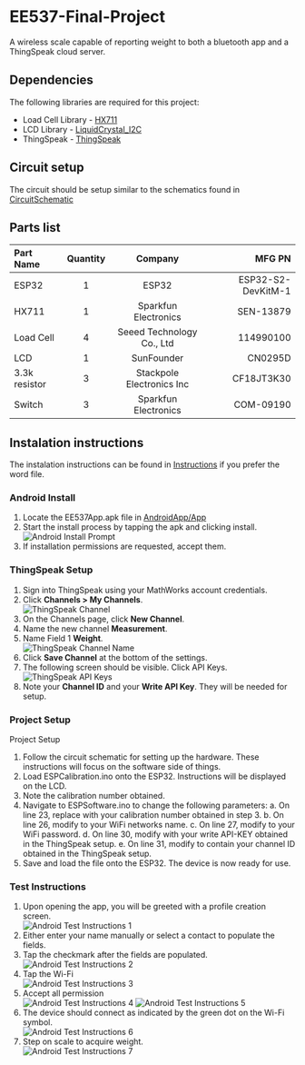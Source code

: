 # EE537-Final-Project
A wireless scale capable of reporting weight to both a bluetooth app and a ThingSpeak cloud server.

## Dependencies
The following libraries are required for this project:
* Load Cell Library - [HX711](https://github.com/bogde/HX711)
* LCD Library - [LiquidCrystal_I2C](https://github.com/ribasco/new-liquidcrystal)
* ThingSpeak - [ThingSpeak](https://github.com/mathworks/thingspeak-arduino)

## Circuit setup
The circuit should be setup similar to the schematics found in [CircuitSchematic](/CircuitSchematic)

## Parts list
| Part Name     | Quantity |          Company          |       MFG PN       |
| :------------ | :------: | :-----------------------: | -----------------: |
| ESP32         |     1    |           ESP32           | ESP32-S2-DevKitM-1 |
| HX711         |     1    |    Sparkfun Electronics   |          SEN-13879 |
| Load Cell     |     4    | Seeed Technology Co., Ltd |          114990100 |
| LCD           |     1    |         SunFounder        |            CN0295D |
| 3.3k resistor |     3    | Stackpole Electronics Inc |         CF18JT3K30 |
| Switch        |     3    |    Sparkfun Electronics   |          COM-09190 |


## Instalation instructions
The instalation instructions can be found in [Instructions](/Instructions) if you prefer the word file.

### Android Install
1. Locate the EE537App.apk file in [AndroidApp/App](/AndroidApp/App)
2. Start the install process by tapping the apk and clicking install.  
![Android Install Prompt](/Images/AndroidInstallPrompt.png)
3. If installation permissions are requested, accept them.

### ThingSpeak Setup
1. Sign into ThingSpeak using your MathWorks account credentials.
2. Click **Channels > My Channels**.  
![ThingSpeak Channel](/Images/ThingSpeakChannel.png)
3. On the Channels page, click **New Channel**.
4. Name the new channel **Measurement**.
5. Name Field 1 **Weight**.   
![ThingSpeak Channel Name](/Images/ThingSpeakChannelName.png)
6. Click **Save Channel** at the bottom of the settings.
7. The following screen should be visible. Click API Keys.    
![ThingSpeak API Keys](/Images/ThingSpeakAPIKeys.png)
8. Note your **Channel ID** and your **Write API Key**. They will be needed for setup.

### Project Setup
Project Setup
1.  Follow the circuit schematic for setting up the hardware. These instructions will focus on the software side of things.
2.  Load ESPCalibration.ino onto the ESP32. Instructions will be displayed on the LCD.
3.  Note the calibration number obtained.
4.  Navigate to ESPSoftware.ino to change the following parameters:
    a.  On line 23, replace <factor> with your calibration number obtained in step 3. 
    b.  On line 26, modify <WiFi-Name> to your WiFi networks name.
    c.  On line 27, modify <WiFi-Password> to your WiFi password.
    d.  On line 30, modify <API-KEY> with your write API-KEY obtained in the ThingSpeak setup.
    e.  On line 31, modify <channel-ID> to contain your channel ID obtained in the ThingSpeak setup.
5.  Save and load the file onto the ESP32. The device is now ready for use.

### Test Instructions
1. Upon opening the app, you will be greeted with a profile creation screen.  
![Android Test Instructions 1](/Images/AndroidTestInstruction1.png)
2. Either enter your name manually or select a contact to populate the fields.
3. Tap the checkmark after the fields are populated.  
![Android Test Instructions 2](/Images/AndroidTestInstruction2.png)
4. Tap the Wi-Fi  
![Android Test Instructions 3](/Images/AndroidTestInstruction3.png)
5. Accept all permission  
![Android Test Instructions 4](/Images/AndroidTestInstruction4.png)
![Android Test Instructions 5](/Images/AndroidTestInstruction5.png)
6. The device should connect as indicated by the green dot on the Wi-Fi symbol.  
![Android Test Instructions 6](/Images/AndroidTestInstruction6.png)
7. Step on scale to acquire weight.  
![Android Test Instructions 7](/Images/AndroidTestInstruction7.png)
